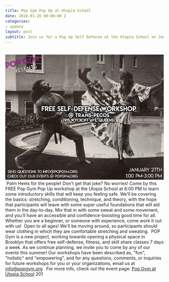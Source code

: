 ```yaml
---
title: Pop Gym Pop Up at Utopia School
date: 2018-01-26 00:00:00 Z
categories:
- update
layout: post
subtitle: Join us for a Pop Up Self Defense at the Utopia School on January 26th
---
```


​
![Pop Gym at Trans-Pecos](/assets/transpec2.jpg)
​
​
Palm Heels for the people! Don't get that joke? No worries! Come by this FREE Pop Gym Pop Up workshop at the Utopia School at 6:00 PM to learn some introductory skills that will keep you feeling safe. We'll be covering the basics: stretching, conditioning, technique, and theory, with the hope that participants will leave with some super useful foundations that will aid them in the day-to-day. Mix that in with some sweat and some movement, and you'll have an accessible and confidence-boosting good time for all. Whether you are a beginner, or someone with experience, come work it out with us!
​
Open to all ages! We'll be moving around, so participants should wear clothing in which they are comfortable stretching and sweating.
​
POP Gym is a new project, working towards opening a physical space in Brooklyn that offers free self-defense, fitness, and skill share classes 7 days a week. As we continue planning, we invite you to come by any of our events this summer! Our workshops have been described as, "fun", "holistic" and "empowering", and for any questions, comments, or inquiries for future workshops for you or your organizations, email us at info@popgym.org
​
​
For more info, check out the event page: [Pop Gym at Utopia School](https://www.facebook.com/events/152704298786692/)
201
